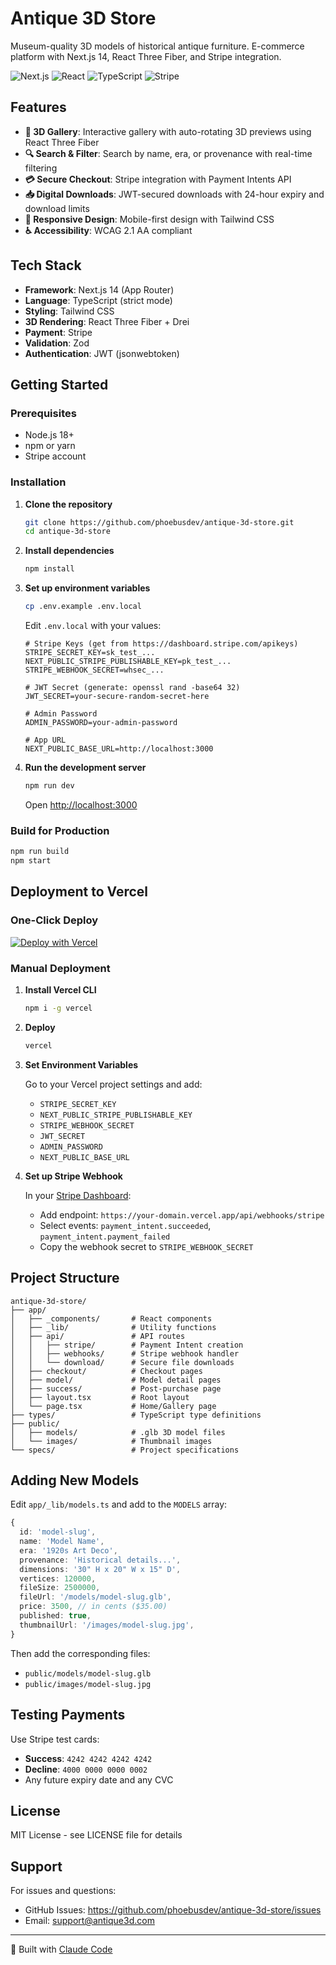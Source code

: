 # Antique 3D Store

Museum-quality 3D models of historical antique furniture. E-commerce platform with Next.js 14, React Three Fiber, and Stripe integration.

![Next.js](https://img.shields.io/badge/Next.js-14.2.23-black)
![React](https://img.shields.io/badge/React-18.3.1-blue)
![TypeScript](https://img.shields.io/badge/TypeScript-5.6.3-blue)
![Stripe](https://img.shields.io/badge/Stripe-14.25.0-purple)

## Features

- **🎨 3D Gallery**: Interactive gallery with auto-rotating 3D previews using React Three Fiber
- **🔍 Search & Filter**: Search by name, era, or provenance with real-time filtering
- **💳 Secure Checkout**: Stripe integration with Payment Intents API
- **📥 Digital Downloads**: JWT-secured downloads with 24-hour expiry and download limits
- **🎯 Responsive Design**: Mobile-first design with Tailwind CSS
- **♿ Accessibility**: WCAG 2.1 AA compliant

## Tech Stack

- **Framework**: Next.js 14 (App Router)
- **Language**: TypeScript (strict mode)
- **Styling**: Tailwind CSS
- **3D Rendering**: React Three Fiber + Drei
- **Payment**: Stripe
- **Validation**: Zod
- **Authentication**: JWT (jsonwebtoken)

## Getting Started

### Prerequisites

- Node.js 18+
- npm or yarn
- Stripe account

### Installation

1. **Clone the repository**
   ```bash
   git clone https://github.com/phoebusdev/antique-3d-store.git
   cd antique-3d-store
   ```

2. **Install dependencies**
   ```bash
   npm install
   ```

3. **Set up environment variables**
   ```bash
   cp .env.example .env.local
   ```

   Edit `.env.local` with your values:
   ```env
   # Stripe Keys (get from https://dashboard.stripe.com/apikeys)
   STRIPE_SECRET_KEY=sk_test_...
   NEXT_PUBLIC_STRIPE_PUBLISHABLE_KEY=pk_test_...
   STRIPE_WEBHOOK_SECRET=whsec_...

   # JWT Secret (generate: openssl rand -base64 32)
   JWT_SECRET=your-secure-random-secret-here

   # Admin Password
   ADMIN_PASSWORD=your-admin-password

   # App URL
   NEXT_PUBLIC_BASE_URL=http://localhost:3000
   ```

4. **Run the development server**
   ```bash
   npm run dev
   ```

   Open [http://localhost:3000](http://localhost:3000)

### Build for Production

```bash
npm run build
npm start
```

## Deployment to Vercel

### One-Click Deploy

[![Deploy with Vercel](https://vercel.com/button)](https://vercel.com/new/clone?repository-url=https://github.com/phoebusdev/antique-3d-store)

### Manual Deployment

1. **Install Vercel CLI**
   ```bash
   npm i -g vercel
   ```

2. **Deploy**
   ```bash
   vercel
   ```

3. **Set Environment Variables**

   Go to your Vercel project settings and add:
   - `STRIPE_SECRET_KEY`
   - `NEXT_PUBLIC_STRIPE_PUBLISHABLE_KEY`
   - `STRIPE_WEBHOOK_SECRET`
   - `JWT_SECRET`
   - `ADMIN_PASSWORD`
   - `NEXT_PUBLIC_BASE_URL`

4. **Set up Stripe Webhook**

   In your [Stripe Dashboard](https://dashboard.stripe.com/webhooks):
   - Add endpoint: `https://your-domain.vercel.app/api/webhooks/stripe`
   - Select events: `payment_intent.succeeded`, `payment_intent.payment_failed`
   - Copy the webhook secret to `STRIPE_WEBHOOK_SECRET`

## Project Structure

```
antique-3d-store/
├── app/
│   ├── _components/       # React components
│   ├── _lib/              # Utility functions
│   ├── api/               # API routes
│   │   ├── stripe/        # Payment Intent creation
│   │   ├── webhooks/      # Stripe webhook handler
│   │   └── download/      # Secure file downloads
│   ├── checkout/          # Checkout pages
│   ├── model/             # Model detail pages
│   ├── success/           # Post-purchase page
│   ├── layout.tsx         # Root layout
│   └── page.tsx           # Home/Gallery page
├── types/                 # TypeScript type definitions
├── public/
│   ├── models/            # .glb 3D model files
│   └── images/            # Thumbnail images
└── specs/                 # Project specifications
```

## Adding New Models

Edit `app/_lib/models.ts` and add to the `MODELS` array:

```typescript
{
  id: 'model-slug',
  name: 'Model Name',
  era: '1920s Art Deco',
  provenance: 'Historical details...',
  dimensions: '30" H x 20" W x 15" D',
  vertices: 120000,
  fileSize: 2500000,
  fileUrl: '/models/model-slug.glb',
  price: 3500, // in cents ($35.00)
  published: true,
  thumbnailUrl: '/images/model-slug.jpg',
}
```

Then add the corresponding files:
- `public/models/model-slug.glb`
- `public/images/model-slug.jpg`

## Testing Payments

Use Stripe test cards:
- **Success**: `4242 4242 4242 4242`
- **Decline**: `4000 0000 0000 0002`
- Any future expiry date and any CVC

## License

MIT License - see LICENSE file for details

## Support

For issues and questions:
- GitHub Issues: https://github.com/phoebusdev/antique-3d-store/issues
- Email: support@antique3d.com

---

🤖 Built with [Claude Code](https://claude.com/claude-code)
